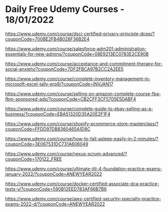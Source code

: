 # Daily Free Udemy Courses - 18/01/2022

https://www.udemy.com/course/dsci-certified-privacy-principle-dcpp/?couponCode=700BE2FB4B028F36B2E4
https://www.udemy.com/course/salesforce-adm201-administration-essentials-for-new-admins/?couponCode=08E9213EC0783E2CE90B
https://www.udemy.com/course/acceptance-and-commitment-therapy-for-social-anxiety/?couponCode=7DF2FBCA97B2CC2A2EE5
https://www.udemy.com/course/complete-inventory-management-in-microsoft-excel-tally-erp9/?couponCode=INVJAN17
https://www.udemy.com/course/selling-on-amazon-complete-course-fba-fbm-sponsored-ads/?couponCode=CB2CFF3CF5705E5DABF4
https://www.udemy.com/course/complete-guide-to-ebay-selling-as-a-business/?couponCode=EBA51320D35A20E2F1F4
https://www.udemy.com/course/shopify-ecommerce-store-masterclass/?couponCode=FFDD97DB8360465A1D8C
https://www.udemy.com/course/how-to-fall-asleep-easily-in-2-minutes/?couponCode=3E067531DC731A606049
https://www.udemy.com/course/nexus-scrum-advanced/?couponCode=170122_FREE
https://www.udemy.com/course/ultimate-itil-4-foundation-practice-exams-january-2022/?couponCode=ANEWYEAR2022
https://www.udemy.com/course/docker-certified-associate-dca-practice-tests-v/?couponCode=590B12EED783AF66B7B6
https://www.udemy.com/course/aws-certified-security-specialty-practice-exams-2022-d/?couponCode=ANEWYEAR2022
